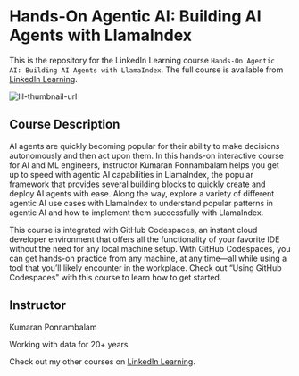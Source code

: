 # Hands-On Agentic AI: Building AI Agents with LlamaIndex
This is the repository for the LinkedIn Learning course `Hands-On Agentic AI: Building AI Agents with LlamaIndex`. The full course is available from [LinkedIn Learning][lil-course-url].

![lil-thumbnail-url]

## Course Description

<p>AI agents are quickly becoming popular for their ability to make decisions autonomously and then act upon them. In this hands-on interactive course for AI and ML engineers, instructor Kumaran Ponnambalam helps you get up to speed with agentic AI capabilities in LlamaIndex, the popular framework that provides several building blocks to quickly create and deploy AI agents with ease. Along the way, explore a variety of different agentic AI use cases with LlamaIndex to understand popular patterns in agentic AI and how to implement them successfully with LlamaIndex.</p><p>This course is integrated with GitHub Codespaces, an instant cloud developer environment that offers all the functionality of your favorite IDE without the need for any local machine setup. With GitHub Codespaces, you can get hands-on practice from any machine, at any time—all while using a tool that you’ll likely encounter in the workplace. Check out “Using GitHub Codespaces" with this course to learn how to get started.</p>

## Instructor

Kumaran Ponnambalam

Working with data for 20+ years
           

Check out my other courses on [LinkedIn Learning](https://www.linkedin.com/learning/instructors/kumaran-ponnambalam?u=104).

[0]: # (Replace these placeholder URLs with actual course URLs)

[lil-course-url]: https://www.linkedin.com/learning/hands-on-agentic-ai-building-ai-agents-with-llamaindex
[lil-thumbnail-url]: https://media.licdn.com/dms/image/v2/D4D0DAQGxSwR9TaIogg/learning-public-crop_675_1200/B4DZSQi2mXHkAY-/0/1737591844026?e=2147483647&v=beta&t=Rw0qlNICyBQFSAihmmUvCIW9pxOnht5S31u3CUkWEeI


